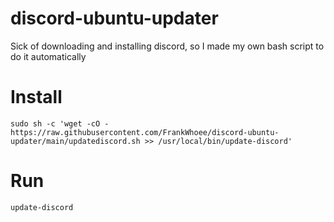 # discord-ubuntu-updater
Sick of downloading and installing discord, so I made my own bash script to do it automatically

# Install
`sudo sh -c 'wget -cO - https://raw.githubusercontent.com/FrankWhoee/discord-ubuntu-updater/main/updatediscord.sh >> /usr/local/bin/update-discord'`

# Run

`update-discord`
